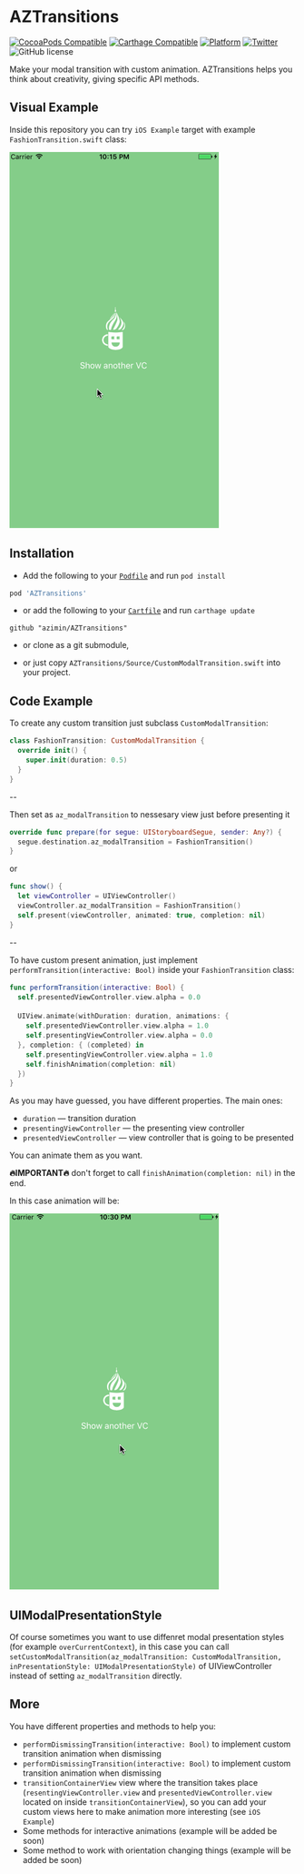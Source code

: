 # AZTransitions
[![CocoaPods Compatible](https://img.shields.io/cocoapods/v/AZTransitions.svg)](https://img.shields.io/cocoapods/v/AZTransitions.svg)
[![Carthage Compatible](https://img.shields.io/badge/Carthage-compatible-4BC51D.svg?style=flat)](https://github.com/Carthage/Carthage)
[![Platform](https://img.shields.io/cocoapods/p/AZTransitions.svg?style=flat)](http://cocoadocs.org/docsets/AZTransitions)
[![Twitter](https://img.shields.io/badge/twitter-@ziminalex-blue.svg?style=flat)](http://twitter.com/ziminalex)
![GitHub license](https://img.shields.io/badge/license-MIT-blue.svg?style=flat)

Make your modal transition with custom animation.
AZTransitions helps you think about creativity, giving specific API methods.

## Visual Example

Inside this repository you can try `iOS Example` target with example `FashionTransition.swift` class:

![Animation example](imgs/animation_example.gif)

## Installation

- Add the following to your [`Podfile`](http://cocoapods.org/) and run `pod install`
```ruby
pod 'AZTransitions'
```
- or add the following to your [`Cartfile`](https://github.com/Carthage/Carthage) and run `carthage update`
```
github "azimin/AZTransitions"
```
- or clone as a git submodule,

- or just copy `AZTransitions/Source/CustomModalTransition.swift` into your project.

## Code Example

To create any custom transition just subclass `CustomModalTransition`:

```swift
class FashionTransition: CustomModalTransition { 
  override init() {
    super.init(duration: 0.5)
  }
}
```

--

Then set as `az_modalTransition` to nessesary view just before presenting it 

```swift
override func prepare(for segue: UIStoryboardSegue, sender: Any?) {
  segue.destination.az_modalTransition = FashionTransition()
}
```

or

```swift
func show() {
  let viewController = UIViewController()
  viewController.az_modalTransition = FashionTransition()
  self.present(viewController, animated: true, completion: nil)
}
```

--

To have custom present animation, just implement `performTransition(interactive: Bool)` inside your `FashionTransition` class: 

```swift
func performTransition(interactive: Bool) {
  self.presentedViewController.view.alpha = 0.0
    
  UIView.animate(withDuration: duration, animations: {
    self.presentedViewController.view.alpha = 1.0
    self.presentingViewController.view.alpha = 0.0
  }, completion: { (completed) in
    self.presentingViewController.view.alpha = 1.0
    self.finishAnimation(completion: nil)
  })
}
```

As you may have guessed, you have different properties. The main ones:

- `duration` — transition duration
- `presentingViewController` — the presenting view controller
- `presentedViewController` — view controller that is going to be presented

You can animate them as you want.

**🔥IMPORTANT🔥** don't forget to call `finishAnimation(completion: nil)` in the end.

In this case animation will be:

![Animation code example](imgs/animation_code_example.gif)

## UIModalPresentationStyle

Of course sometimes you want to use diffenret modal presentation styles (for example `overCurrentContext`), in this case you can call `setCustomModalTransition(az_modalTransition: CustomModalTransition, inPresentationStyle: UIModalPresentationStyle)` of UIViewController instead of setting `az_modalTransition` directly.

## More

You have different properties and methods to help you:

- `performDismissingTransition(interactive: Bool)` to implement custom transition animation when dismissing
- `performDismissingTransition(interactive: Bool)` to implement custom transition animation when dismissing
- `transitionContainerView` view where the transition takes place (`resentingViewController.view` and `presentedViewController.view` located on inside `transitionContainerView`), so you can add your custom views here to make animation more interesting (see `iOS Example`)
- Some methods for interactive animations (example will be added be soon)
- Some method to work with orientation changing things (example will be added be soon)

